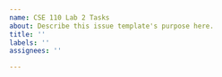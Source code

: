 ```yaml
---
name: CSE 110 Lab 2 Tasks
about: Describe this issue template's purpose here.
title: ''
labels: ''
assignees: ''

---
```



